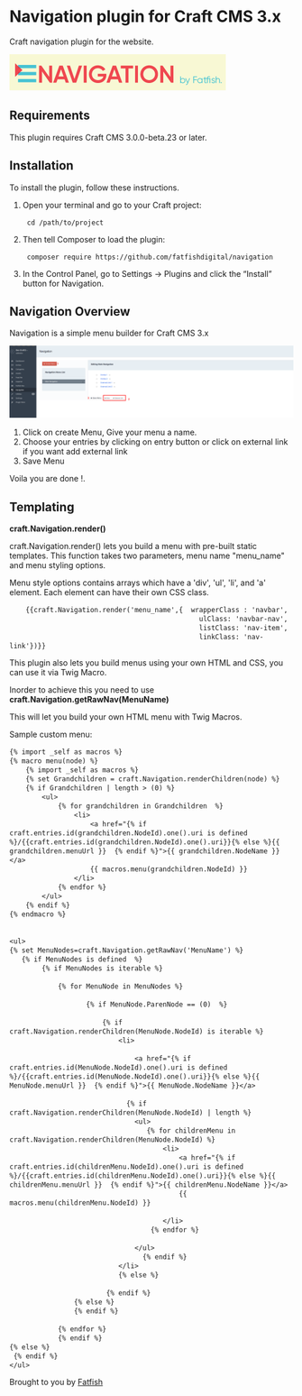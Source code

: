 # Navigation plugin for Craft CMS 3.x

Craft navigation plugin for the website.

![Screenshot](resources/img/pluginlogo.png)

## Requirements

This plugin requires Craft CMS 3.0.0-beta.23 or later.

## Installation

To install the plugin, follow these instructions.

1. Open your terminal and go to your Craft project:

        cd /path/to/project

2. Then tell Composer to load the plugin:

        composer require https://github.com/fatfishdigital/navigation

3. In the Control Panel, go to Settings → Plugins and click the “Install” button for Navigation.

## Navigation Overview

Navigation is a simple menu builder for Craft CMS 3.x

   ![Screenshot](resources/img/Navigationplugin.png)
   
   1. Click on create Menu, Give your menu a name.
   2. Choose your entries by clicking on entry button or click on external link if you want add external link
   3. Save Menu 
   
   Voila you are done !.


## Templating 

**craft.Navigation.render()**

craft.Navigation.render() lets you build a menu with pre-built static templates. This function takes two parameters, menu name "menu_name" and menu styling options.

Menu style options contains arrays which have a 'div', 'ul', 'li', and 'a' element. Each element can have their own CSS class.
    
        {{craft.Navigation.render('menu_name',{  wrapperClass : 'navbar',
                                                   ulClass: 'navbar-nav',
                                                   listClass: 'nav-item',
                                                   linkClass: 'nav-link'})}}

This plugin also lets you build menus using your own HTML and CSS, 
you can use it via Twig Macro. 

Inorder to achieve this you need to use **craft.Navigation.getRawNav(MenuName)** 

This will let you build your own HTML menu with Twig Macros. 

Sample custom menu:

    {% import _self as macros %}
    {% macro menu(node) %}
        {% import _self as macros %}
        {% set Grandchildren = craft.Navigation.renderChildren(node) %}
        {% if Grandchildren | length > (0) %}
            <ul>
                {% for grandchildren in Grandchildren  %}
                    <li>
                        <a href="{% if craft.entries.id(grandchildren.NodeId).one().uri is defined %}/{{craft.entries.id(grandchildren.NodeId).one().uri}}{% else %}{{ grandchildren.menuUrl }}  {% endif %}">{{ grandchildren.NodeName }}</a>
                        {{ macros.menu(grandchildren.NodeId) }}
                    </li>
                {% endfor %}
            </ul>
        {% endif %}
    {% endmacro %}
    
    
    <ul>
    {% set MenuNodes=craft.Navigation.getRawNav('MenuName') %}
       {% if MenuNodes is defined  %}
            {% if MenuNodes is iterable %}
    
                {% for MenuNode in MenuNodes %}
    
                       {% if MenuNode.ParenNode == (0)  %}
    
                           {% if craft.Navigation.renderChildren(MenuNode.NodeId) is iterable %}
                               <li>
    
                                   <a href="{% if craft.entries.id(MenuNode.NodeId).one().uri is defined %}/{{craft.entries.id(MenuNode.NodeId).one().uri}}{% else %}{{ MenuNode.menuUrl }}  {% endif %}">{{ MenuNode.NodeName }}</a>
                                  
                                 {% if craft.Navigation.renderChildren(MenuNode.NodeId) | length %}
                                   <ul>
                                      {% for childrenMenu in  craft.Navigation.renderChildren(MenuNode.NodeId) %}
                                          <li>
                                              <a href="{% if craft.entries.id(childrenMenu.NodeId).one().uri is defined %}/{{craft.entries.id(childrenMenu.NodeId).one().uri}}{% else %}{{ childrenMenu.menuUrl }}  {% endif %}">{{ childrenMenu.NodeName }}</a>
                                              {{ macros.menu(childrenMenu.NodeId) }}
    
                                          </li>
                                       {% endfor %}
    
                                   </ul>
                                     {% endif %}
                               </li>
                               {% else %}
    
                            {% endif %}
                    {% else %}
                    {% endif %}
    
                {% endfor %}
                {% endif %}
    {% else %}
     {% endif %}
    </ul>


Brought to you by [Fatfish](https://fatfish.com.au)
